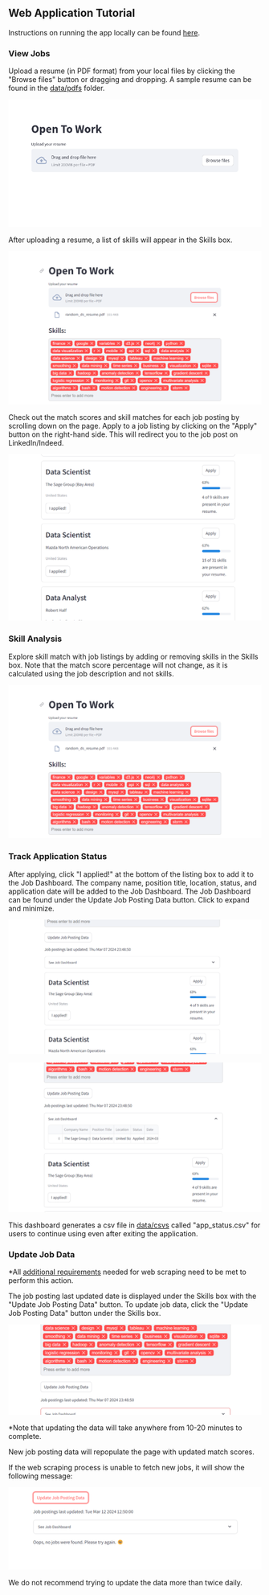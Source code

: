 ## Web Application Tutorial
Instructions on running the app locally can be found [here](README.md).
### View Jobs
Upload a resume (in PDF format) from your local files by clicking the "Browse files" button or dragging and dropping. A sample resume can be found in the [data/pdfs](../data/pdfs/) folder.

![alt text](images/image_1.png)

After uploading a resume, a list of skills will appear in the Skills box.

![alt text](images/image_2.png)

Check out the match scores and skill matches for each job posting by scrolling down on the page.
Apply to a job listing by clicking on the "Apply" button on the right-hand side. This will redirect you to the job post on LinkedIn/Indeed.

![alt text](images/image_3.png)

### Skill Analysis
Explore skill match with job listings by adding or removing skills in the Skills box.
Note that the match score percentage will not change, as it is calculated using the job description and not skills.

![alt text](images/image_2.png)

### Track Application Status
After applying, click "I applied!" at the bottom of the listing box to add it to the Job Dashboard. The company name, position title, location, status, and application date will be added to the Job Dashboard. The Job Dashboard can be found under the Update Job Posting Data button.
Click to expand and minimize.

![alt text](images/image_4.png)

![alt text](images/image_5.png)

This dashboard generates a csv file in [data/csvs](../data/csvs/) called "app_status.csv" for users to continue using even after exiting the application.

### Update Job Data
*All [additional requirements](../README.md#data) needed for web scraping need to be met to perform this action.

The job posting last updated date is displayed under the Skills box with the "Update Job Posting Data" button. To update job data, click the "Update Job Posting Data" button under the Skills box.

![alt text](images/image_6.png)

*Note that updating the data will take anywhere from 10-20 minutes to complete.

New job posting data will repopulate the page with updated match scores.

If the web scraping process is unable to fetch new jobs, it will show the following message:

![alt text](images/image_7.png)

We do not recommend trying to update the data more than twice daily.